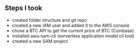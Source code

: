 ## Steps I took
- created folder structure and git repo
- created a new IAM user and added it to the AWS console
- chose a BTC API to get the current price of BTC (Coinbase)
- installed aws-sam-cli (serverless application model cli tool)
- created a new SAM project 